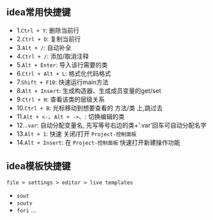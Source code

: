 ## idea常用快捷键
- 1.`Ctrl + Y`: 删除当前行
- 2.`Ctrl + D`: 复制当前行
- 3.`Alt + /`: 自动补全
- 4.`Ctrl + /`: 添加/取消注释
- 5.`Alt + Enter`: 导入该行需要的类
- 6.`Ctrl + Alt + L`: 格式化代码格式
- 7.`Shift + F10`: 快速运行main方法
- 8.`Alt + Insert`: 生成构造器、生成成员变量的get/set
- 9.`Ctrl + H`: 查看该类的层级关系
- 10.`Ctrl + B`: 光标移动到想要查看的 方法/类 上,跳过去 
- 11.`Alt + <-`、`Alt + ->`、: 切换编辑的类
- 12.`.var`: 自动分配变量名, 先写等号右边的类+'.var'回车可自动分配名字
- 13.`Alt + 1`: 快速 关闭/打开 `Project-控制面板`
- 14.`Alt + Insert`: 在 `Project-控制面板` 快速打开新建操作功能 



## idea模板快捷键
`file > settings > editor > live templates` 
- `sout`
- `soutv`
- `fori`
...